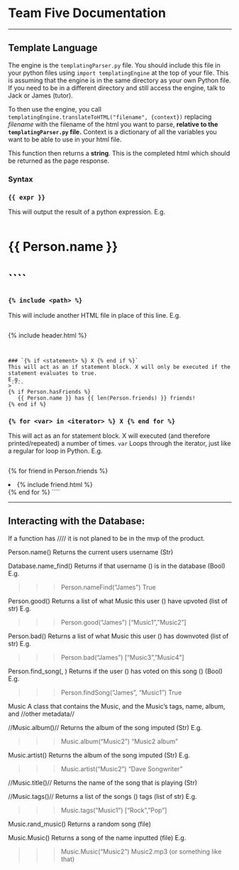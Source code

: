 # Team Five Documentation
---
## Template Language

The engine is the `templatingParser.py` file. You should include this file in your python files using `import templatingEngine` at the top of your file. This is assuming that the engine is in the same directory as your own Python file. If you need to be in a different directory and still access the engine, talk to Jack or James (tutor).

To then use the engine, you call `templatingEngine.translateToHTML("filename", {context})` replacing _filename_ with the filename of the html you want to parse, **relative to the `templatingParser.py` file.** Context is a dictionary of all the variables you want to be able to use in your html file.

This function then returns a **string**. This is the completed html which should be returned as the page response.

### Syntax

### `{{ expr }}`

This will output the result of a python expression.
E.g.
>````html
<h1>{{ Person.name }}<h1>
````

### `{% include <path> %}`
This will include another HTML file in place of this line.
E.g.
>````
{% include header.html %}
````


### `{% if <statement> %} X {% end if %}`
This will act as an if statement block. X will only be executed if the statement evaluates to true.
E.g.
>````
{% if Person.hasFriends %}
   {{ Person.name }} has {{ len(Person.friends) }} friends!
{% end if %}
````


### `{% for <var> in <iterator> %} X {% end for %}`
This will act as an for statement block. X will executed (and therefore printed/repeated) a number of times. `var` Loops through the iterator, just like a regular for loop in Python.
E.g.
>````html
{% for friend in Person.friends %}
   <li class=’friend’>
      {% include friend.html %}
   </li>
{% end for %}
 ````

---

## Interacting with the Database:

If a function has //<function name>// it is not planed to be in the mvp of the product.


Person.name()
Returns the current users username (Str)

Database.name_find(<Str>)
Returns if that username (<Str>) is in the database (Bool)
E.g.
>>>Person.nameFind(“James”)
True


Person.good(<Str>)
Returns a list of what Music this user (<Str>) have upvoted (list of str)
E.g.
>>>Person.good(“James”)
[“Music1”,”Music2”]


Person.bad(<Str>)
Returns a list of what Music this user (<Str>) has downvoted (list of str)
E.g.
>>>Person.bad(“James”)
[“Music3”,”Music4”]


Person.find_song(<Str1>, <Str2>)
Returns if the user (<Str1>) has voted on this song (<Str2>) (Bool)
E.g.
>>>Person.findSong(“James”, “Music1”)
True




Music
A class that contains the Music, and the Music’s tags, name, album, and //other metadata//


//Music.album(<Str>)//
Returns the album of the song imputed (Str)
E.g.
>>>Music.album(“Music2”)
“Music2 album”


Music.artist(<Str>)
Returns the album of the song imputed (Str)
E.g.
>>>Music.artist(“Music2”)
“Dave Songwriter”


//Music.title()//
Returns the name of the song that is playing (Str)


//Music.tags(<Str>)//
Returns a list of the songs (<Str>) tags (list of str)
E.g.
>>>Music.tags(“Music1”)
[“Rock”,”Pop”]


Music.rand_music()
Returns a random song (file)


Music.Music(<Str>)
Returns a song of the name inputted (file)
E.g.
>>>Music.Music(“Music2”)
Music2.mp3 (or something like that)
